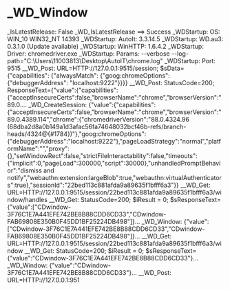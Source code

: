 # _WD_Window
_IsLatestRelease: False _WD_IsLatestRelease ==> Success _WDStartup: OS: WIN_10 WIN32_NT 14393  _WDStartup: AutoIt: 3.3.14.5 _WDStartup: WD.au3: 0.3.1.0 (Update available) _WDStartup: WinHTTP:    1.6.4.2 _WDStartup: Driver: chromedriver.exe _WDStartup: Params: --verbose --log-path="C:\Users\11003813\Desktop\AutoIT\chrome.log" _WDStartup: Port:   9515 __WD_Post: URL=HTTP://127.0.0.1:9515/session; $sData={"capabilities": {"alwaysMatch": {"goog:chromeOptions": {"debuggerAddress": "localhost:9222"}}}} __WD_Post: StatusCode=200; ResponseText={"value":{"capabilities":{"acceptInsecureCerts":false,"browserName":"chrome","browserVersion":"89.0.... _WD_CreateSession: {"value":{"capabilities":{"acceptInsecureCerts":false,"browserName":"chrome","browserVersion":"89.0.4389.114","chrome":{"chromedriverVersion":"88.0.4324.96 (68dba2d8a0b149a1d3afac56fa74648032bcf46b-refs/branch-heads/4324@{#1784})"},"goog:chromeOptions":{"debuggerAddress":"localhost:9222"},"pageLoadStrategy":"normal","platformName":"","proxy":{},"setWindowRect":false,"strictFileInteractability":false,"timeouts":{"implicit":0,"pageLoad":300000,"script":30000},"unhandledPromptBehavior":"dismiss and notify","webauthn:extension:largeBlob":true,"webauthn:virtualAuthenticators":true},"sessionId":"22bed113c881afda9a89635f1bfff6a3"}} __WD_Get: URL=HTTP://127.0.0.1:9515/session/22bed113c881afda9a89635f1bfff6a3/window/handles __WD_Get: StatusCode=200; $iResult = 0; $sResponseText={"value":["CDwindow-3F76C1E7A441EFE742BE8B88CDD6CD33","CDwindow-FAB69808E350B0F45DD1BF25224DB498"]}... _WD_Window: {"value":["CDwindow-3F76C1E7A441EFE742BE8B88CDD6CD33","CDwindow-FAB69808E350B0F45DD1BF25224DB498"]}... __WD_Get: URL=HTTP://127.0.0.1:9515/session/22bed113c881afda9a89635f1bfff6a3/window __WD_Get: StatusCode=200; $iResult = 0; $sResponseText={"value":"CDwindow-3F76C1E7A441EFE742BE8B88CDD6CD33"}... _WD_Window: {"value":"CDwindow-3F76C1E7A441EFE742BE8B88CDD6CD33"}... __WD_Post: URL=HTTP://127.0.0.1:951
